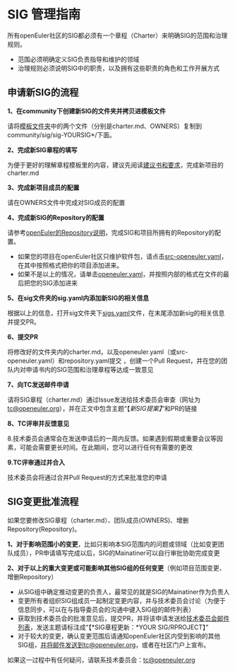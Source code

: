 # SIG  管理指南

 所有openEuler社区的SIG都必须有一个章程（Charter）来明确SIG的范围和治理规则。

+ 范围必须明确定义SIG负责指导和维护的领域
+ 治理规则必须说明SIG中的职责，以及拥有这些职责的角色和工作开展方式



## 申请新SIG的流程

**1、在community下创建新SIG的文件夹并拷贝进模板文件**

请将[模板文件夹](template-charter/)中的两个文件（分别是charter.md、OWNERS）复制到community/sig/sig-YOURSIG*/下面。

**2、完成新SIG章程的填写**

为便于更好的理解章程模板里的内容，建议先阅读[建议书和要求](SIG-governance-requirements.md)，完成新项目的charter.md

**3、完成新项目成员的配置**

请在OWNERS文件中完成对SIG成员的配置

**4、完成新SIG的Repository的配置**

请参考[openEuler的Repository说明](/zh/Gitee-Management/Gitee-management-guide.md)，完成SIG和项目所拥有的Repository的配置。

- 如果您的项目在openEuler社区只维护软件包，请点击[src-openeuler.yaml](/repository/src-openeuler.yaml)，在其中按照格式把你的项目添加进来。
- 如果不是以上的情况，请单击[openeuler.yaml](/repository/openeuler.yaml)，并按照内部的格式在文件的最后把您的SIG添加进来

**5、在sig文件夹的sig.yaml内添加新SIG的相关信息**

根据以上的信息，打开sig文件夹下[sigs.yaml](/sig/sigs.yaml)文件，在末尾添加新sig的相关信息并提交PR。

**6、提交PR**

将修改好的文件夹内的charter.md，以及openeuler.yaml（或src-openeuler.yaml）和repository.yaml提交 ，创建一个Pull Request，并在您的团队内对申请书内的SIG范围和治理章程等达成一致意见

**7、向TC发送邮件申请**

请将SIG章程（charter.md）通过Issue发送给技术委员会审查（网址为<tc@openeuler.org>），并在正文中包含主题“【*新SIG提案】*”和PR的链接

**8、TC评审并反馈意见**

8.技术委员会通常会在发送申请后的一周内反馈。如果遇到假期或重要会议等因素，可能会需要更长时间。在此期间，您可以进行任何有需要的更改

**9.TC评审通过并合入**

技术委员会将通过合并Pull Request的方式来批准您的申请





##  SIG变更批准流程

如果您要修改SIG章程（charter.md）、团队成员(OWNERS)、增删Repository(Repository)。

**1、对于影响范围小的变更**，比如只影响本SIG范围内的问题或领域（比如变更团队成员），PR申请填写完成以后，SIG的Mainatiner可以自行审批协助完成变更

**2、对于以上的重大变更或可能影响其他SIG组的任何变更**（例如项目范围变更、增删Repository）

+ 从SIG组中确定推动变更的负责人，最常见的就是SIG的Mainatiner作为负责人
+ 变更所有者组织SIG组成员一起制定变更内容，并与技术委员会讨论（为便于信息同步，可以在与指导委员会的沟通中键入SIG组的邮件列表）
+ 获取到技术委员会的批准意见后，提交PR，并将该申请发送给[技术委员会邮件列表](tc@openeuler.org)，发送主题请标注成“【*SIG章程更新：*YOUR SIG/RPROJECT】”
+ 对于较大的变更，确认变更范围后请通知openEuler社区内受到影响的其他SIG组，并将邮件发送到tc@openeuler.org，或者在社区门户上宣布。

如果这一过程中有任何疑问，请联系技术委员会：<tc@openeuler.org>


